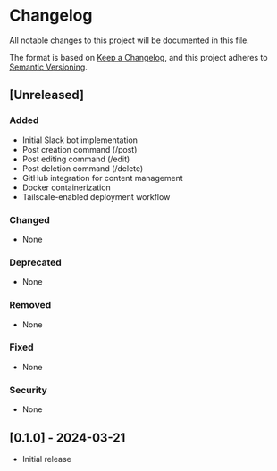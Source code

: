 # Changelog

All notable changes to this project will be documented in this file.

The format is based on [Keep a Changelog](https://keepachangelog.com/en/1.0.0/),
and this project adheres to [Semantic Versioning](https://semver.org/spec/v2.0.0.html).

## [Unreleased]

### Added
- Initial Slack bot implementation
- Post creation command (/post)
- Post editing command (/edit)
- Post deletion command (/delete)
- GitHub integration for content management
- Docker containerization
- Tailscale-enabled deployment workflow

### Changed
- None

### Deprecated
- None

### Removed
- None

### Fixed
- None

### Security
- None

## [0.1.0] - 2024-03-21
- Initial release 